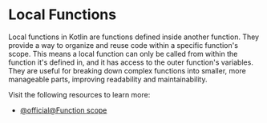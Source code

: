 # Local Functions

Local functions in Kotlin are functions defined inside another function. They provide a way to organize and reuse code within a specific function's scope. This means a local function can only be called from within the function it's defined in, and it has access to the outer function's variables. They are useful for breaking down complex functions into smaller, more manageable parts, improving readability and maintainability.

Visit the following resources to learn more:

- [@official@Function scope](https://kotlinlang.org/docs/functions.html#function-scope)